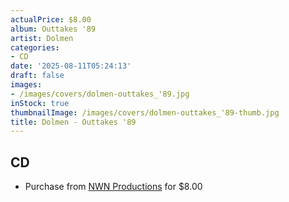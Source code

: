 ```yaml
---
actualPrice: $8.00
album: Outtakes '89
artist: Dolmen
categories:
- CD
date: '2025-08-11T05:24:13'
draft: false
images:
- /images/covers/dolmen-outtakes_'89.jpg
inStock: true
thumbnailImage: /images/covers/dolmen-outtakes_'89-thumb.jpg
title: Dolmen - Outtakes '89
---
```


## CD
* Purchase from [NWN Productions](http://shop.nwnprod.com/index.php?route=product/product&path=93&product_id=58473&sort=pd.name&order=ASC) for $8.00

